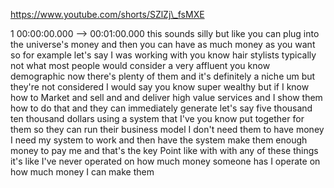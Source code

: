 https://www.youtube.com/shorts/SZlZj\_fsMXE

1 00:00:00.000 --\> 00:01:00.000 this sounds silly but like you can plug
into the universe's money and then you can have as much money as you
want so for example let's say I was working with you know hair stylists
typically not what most people would consider a very affluent you know
demographic now there's plenty of them and it's definitely a niche um
but they're not considered I would say you know super wealthy but if I
know how to Market and sell and and deliver high value services and I
show them how to do that and they can immediately generate let's say
five thousand ten thousand dollars using a system that I've you know put
together for them so they can run their business model I don't need them
to have money I need my system to work and then have the system make
them enough money to pay me and that's the key Point like with with any
of these things it's like I've never operated on how much money someone
has I operate on how much money I can make them
